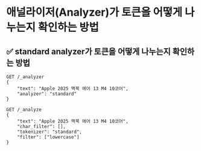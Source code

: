 # 애널라이저(Analyzer)가 토큰을 어떻게 나누는지 확인하는 방법
## ✅ standard analyzer가 토큰을 어떻게 나누는지 확인하는 방법
```
GET /_analyzer
{
    "text": "Apple 2025 맥북 에어 13 M4 10코어",
    "analyzer": "standard"
}
```
```
GET /_analyze
{
    "text": "Apple 2025 맥북 에어 13 M4 10코어",
    "char_filter": [],
    "tokenizer": "standard",
    "filter": ["lowercase"]
}
```